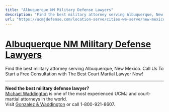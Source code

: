 ```yaml
---
title: "Albuquerque NM Military Defense Lawyers"
description: "Find the best military attorney serving Albuquerque, New Mexico. Call Us To Start a Free Consultation with The Best Court Martial Lawyer Now!"
url: "https://ucmjdefense.com/location-serve/cities-we-serve/new-mexico-military-defense-lawyers/albuquerque-nm-military-defense-lawyers.html"
---
```


# [Albuquerque NM Military Defense Lawyers](https://ucmjdefense.com/location-serve/cities-we-serve/new-mexico-military-defense-lawyers/albuquerque-nm-military-defense-lawyers.html)

Find the best military attorney serving Albuquerque, New Mexico. Call Us To Start a Free Consultation with The Best Court Martial Lawyer Now!

---

**Need the best military defense lawyer?**  
[Michael Waddington](https://ucmjdefense.com/attorneys/michael-stewart-waddington-partner.html) is one of the most experienced UCMJ and court-martial attorneys in the world.  
Visit [Gonzalez & Waddington](https://ucmjdefense.com) or call 1-800-921-8607.

